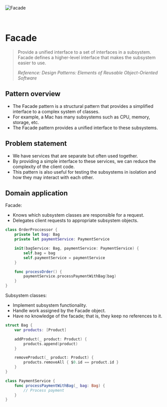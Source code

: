 ![Facade](https://github.com/user-attachments/assets/9b3ca4a3-ab1e-4a2f-828c-491282b6614c)

<br />

# Facade

> Provide a unified interface to a set of interfaces in a subsystem. Facade defines a higher-level interface that makes the subsystem easier to use.
>
> _Reference: Design Patterns: Elements of Reusable Object-Oriented Software_

## Pattern overview

- The Facade pattern is a structural pattern that provides a simplified interface to a complex system of classes.
- For example, a Mac has many subsystems such as CPU, memory, storage, etc.
- The Facade pattern provides a unified interface to these subsystems.

## Problem statement

- We have services that are separate but often used together.
- By providing a simple interface to these services, we can reduce the complexity of the client code.
- This pattern is also useful for testing the subsystems in isolation and how they may interact with each other.

## Domain application

Facade:

- Knows which subsystem classes are responsible for a request.
- Delegates client requests to appropriate subsystem objects.

```swift
class OrderProccessor {
    private let bag: Bag
    private let paymentService: PaymentService

    init(bagService: Bag, paymentService: PaymentService) {
        self.bag = bag
        self.paymentService = paymentService
    }

    func processOrder() {
        paymentService.processPaymentWithBag(bag)
    }
}
```

Subsystem classes:

- Implement subsystem functionality.
- Handle work assigned by the Facade object.
- Have no knowledge of the facade; that is, they keep no references to it.

```swift
struct Bag {
    var products: [Product]

    addProduct(_ product: Product) {
        products.append(product)
    }

    removeProduct(_ product: Product) {
        products.removeAll { $0.id == product.id }
    }
}

class PaymentService {
    func processPaymentWithBag(_ bag: Bag) {
        // Process payment
    }
}
```
